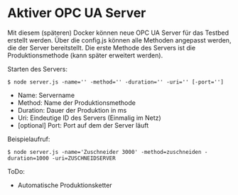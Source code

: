 # Aktiver OPC UA Server

Mit diesem (späteren) Docker können neue OPC UA Server für das Testbed erstellt werden.
Über die config.js können alle Methoden angepasst werden, die der Server bereitstellt.
Die erste Methode des Servers ist die Produktionsmethode (kann später erweitert werden).

Starten des Servers:

``$ node server.js -name='' -method='' -duration='' -uri='' [-port='']``

- Name: Servername
- Method: Name der Produktionsmethode
- Duration: Dauer der Produktion in ms
- Uri: Eindeutige ID des Servers (Einmalig im Netz)
- [optional] Port: Port auf dem der Server läuft

Beispielaufruf:

``$ node server.js -name='Zuschneider 3000' -method=zuschneiden -duration=1000 -uri=ZUSCHNEIDSERVER``

ToDo:
- Automatische Produktionsketter